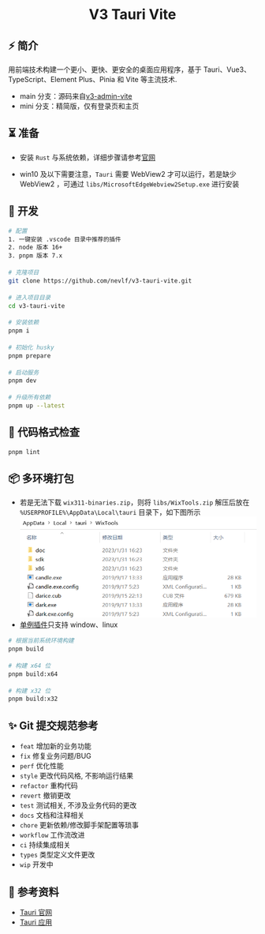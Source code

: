 <div align="center">
  <h1>V3 Tauri Vite</h1>
</div>

## ⚡ 简介

用前端技术构建一个更小、更快、更安全的桌面应用程序，基于 Tauri、Vue3、TypeScript、Element Plus、Pinia 和 Vite 等主流技术.

- main 分支：源码来自[v3-admin-vite](https://github.com/un-pany/v3-admin-vite)
- mini 分支：精简版，仅有登录页和主页

## ⏳ 准备

- 安装 `Rust` 与系统依赖，详细步骤请参考[官网](https://tauri.app/zh-cn/v1/guides/getting-started/prerequisites)

- win10 及以下需要注意，`Tauri` 需要 WebView2 才可以运行，若是缺少 WebView2 ，可通过 `libs/MicrosoftEdgeWebview2Setup.exe` 进行安装

## 🚀 开发

```bash
# 配置
1. 一键安装 .vscode 目录中推荐的插件
2. node 版本 16+
3. pnpm 版本 7.x

# 克隆项目
git clone https://github.com/nevlf/v3-tauri-vite.git

# 进入项目目录
cd v3-tauri-vite

# 安装依赖
pnpm i

# 初始化 husky
pnpm prepare

# 启动服务
pnpm dev

# 升级所有依赖
pnpm up --latest
```

## 🔧 代码格式检查

```bash
pnpm lint
```

## 📦️ 多环境打包

- 若是无法下载 `wix311-binaries.zip`，则将 `libs/WixTools.zip` 解压后放在 `%USERPROFILE%\AppData\Local\tauri` 目录下，如下图所示
  ![](./libs/WixTools.png)
- [单例插件](https://github.com/tauri-apps/tauri-plugin-single-instance)只支持 window、linux

```bash
# 根据当前系统环境构建
pnpm build

# 构建 x64 位
pnpm build:x64

# 构建 x32 位
pnpm build:x32
```

## ✨ Git 提交规范参考

- `feat` 增加新的业务功能
- `fix` 修复业务问题/BUG
- `perf` 优化性能
- `style` 更改代码风格, 不影响运行结果
- `refactor` 重构代码
- `revert` 撤销更改
- `test` 测试相关, 不涉及业务代码的更改
- `docs` 文档和注释相关
- `chore` 更新依赖/修改脚手架配置等琐事
- `workflow` 工作流改进
- `ci` 持续集成相关
- `types` 类型定义文件更改
- `wip` 开发中

## 📄 参考资料

- [Tauri 官网](https://tauri.app/)
- [Tauri 应用](https://juejin.cn/post/7116185354293477383)
